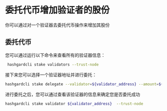 # 委托代币增加验证者的股份
你可以通过对一个验证器去委托代币操作来增加其股份

## 委托代币
您可以通过运行以下命令来查看所有的验证器信息：
```bash
 hashgardcli stake validators --trust-node
```

接下来您可以选择一个验证器地址并进行委托：
```bash
hashgardcli stake delegate --validator=${validator_address} --amount=${amount}  --chain-id=${chain-id} --from=${wallet_name}
```

进行委托之后，您可以通过查看该验证器的信息来确定您是否委托成功
```bash
hashgardcli stake validator ${validator_address}  --trust-node
```
